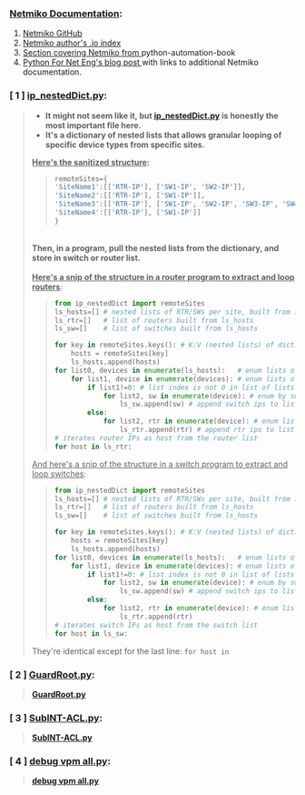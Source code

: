 ### <b><ins>Netmiko Documentation</ins>:</b>
1. [ Netmiko GitHub ](https://github.com/ktbyers/netmiko)
2. [ Netmiko author's .io index ](https://ktbyers.github.io/netmiko/docs/netmiko/index.html)
3. [ Section covering Netmiko from ](https://python-automation-book.readthedocs.io/en/1.0/12_netmiko/01_netmiko.html) python-automation-book
4. [ Python For Net Eng's blog post ](https://pynet.twb-tech.com/blog/netmiko-python-library.html) with links to additional Netmiko documentation.

### [ 1 ] <ins>ip_nestedDict.py</ins>:</br>
> - <b>It might not seem like it, but [ip_nestedDict.py](https://github.com/plmcdowe/Cisco-and-Python/blob/60ce3fcb285e051494d1522b646fd5f53ba33fd0/ip_nestedDict.py) is honestly the most important file here.</b></br>
> - <b>It's a dictionary of nested lists that allows granular looping of specific device types from specific sites.</b></br>
>
> <b><ins>Here's the sanitized structure</ins>:</b>
>> ```python
>> remoteSites={
>> 'SiteName1':[['RTR-IP'], ['SW1-IP', 'SW2-IP']],
>> 'SiteName2':[['RTR-IP'], ['SW1-IP']],
>> 'SiteName3':[['RTR-IP'], ['SW1-IP', 'SW2-IP', 'SW3-IP', 'SW4-IP']],
>> 'SiteName4':[['RTR-IP'], ['SW1-IP']]
>> }
>> ```
> </br><b>Then, in a program, pull the nested lists from the dictionary, and store in switch or router list.</b></br>     
> <b><ins>Here's a snip of the structure in a router program to extract and loop routers</b></ins>:
>> ```python
>> from ip_nestedDict import remoteSites
>> ls_hosts=[] # nested lists of RTR/SWs per site, built from remoteSites dictionary
>> ls_rtr=[]   # list of routers built from ls_hosts
>> ls_sw=[]    # list of switches built from ls_hosts
>>
>> for key in remoteSites.keys(): # K:V (nested lists) of dictionary- 'SiteName3':[['RTR-IP'], ['SW1-IP', 'SW2-IP', 'SW3-IP', 'SW4-IP']],
>>     hosts = remoteSites[key]
>>     ls_hosts.append(hosts)
>> for list0, devices in enumerate(ls_hosts):   # enum lists of sites-            [['RTR-IP'], ['SW1-IP', 'SW2-IP', 'SW3-IP', 'SW4-IP']],
>>     for list1, device in enumerate(devices): # enum lists of devices per site-  ['RTR-IP'], ['SW1-IP', 'SW2-IP', 'SW3-IP', 'SW4-IP']
>>         if list1!=0: # list index is not 0 in list of lists                                 ['SW1-IP', 'SW2-IP', 'SW3-IP', 'SW4-IP']
>>             for list2, sw in enumerate(device): # enum by switch in list of switches
>>                 ls_sw.append(sw) # append switch ips to list ls_sw
>>         else:
>>             for list2, rtr in enumerate(device): # enum lists of routers, index 0 per site
>>                 ls_rtr.append(rtr) # append rtr ips to list ls_rtr
>> # iterates router IPs as host from the router list
>> for host in ls_rtr:
>> ```
> <ins>And here's a snip of the structure in a switch program to extract and loop switches</ins>:
>> ```python
>> from ip_nestedDict import remoteSites
>> ls_hosts=[] # nested lists of RTR/SWs per site, built from remoteSites dictionary
>> ls_rtr=[]   # list of routers built from ls_hosts
>> ls_sw=[]    # list of switches built from ls_hosts
>>
>> for key in remoteSites.keys(): # K:V (nested lists) of dictionary- 'SiteName3':[['RTR-IP'], ['SW1-IP', 'SW2-IP', 'SW3-IP', 'SW4-IP']],
>>     hosts = remoteSites[key]
>>     ls_hosts.append(hosts)
>> for list0, devices in enumerate(ls_hosts):   # enum lists of sites-            [['RTR-IP'], ['SW1-IP', 'SW2-IP', 'SW3-IP', 'SW4-IP']],
>>     for list1, device in enumerate(devices): # enum lists of devices per site-  ['RTR-IP'], ['SW1-IP', 'SW2-IP', 'SW3-IP', 'SW4-IP']
>>         if list1!=0: # list index is not 0 in list of lists                                 ['SW1-IP', 'SW2-IP', 'SW3-IP', 'SW4-IP']
>>             for list2, sw in enumerate(device): # enum by switch in list of switches
>>                 ls_sw.append(sw) # append switch ips to list ls_sw
>>         else:
>>             for list2, rtr in enumerate(device): # enum lists of routers, index 0 per site
>>                 ls_rtr.append(rtr)
>> # iterates switch IPs as host from the switch list
>> for host in ls_sw:
>> ```
>
> They're identical except for the last line: `for host in` 
> 
### [ 2 ] <ins>GuardRoot.py</ins>:</br>
> <b>[GuardRoot.py](https://github.com/plmcdowe/Cisco-and-Python/blob/60ce3fcb285e051494d1522b646fd5f53ba33fd0/CISC-L2-000090_GuardRoot.py)</b></br>

### [ 3 ] <ins>SubINT-ACL.py</ins>:</br>
> <b>[SubINT-ACL.py](https://github.com/plmcdowe/Cisco-and-Python/blob/78c7c2dd32831f862588519a2ff02dcc6bdc0402/CISC-RT-000130_SubINT-ACL.py)</b></br>

### [ 4 ] <ins>debug vpm all.py</ins>:</br>
> <b>[debug vpm all.py](https://github.com/plmcdowe/Cisco-and-Python/blob/78c7c2dd32831f862588519a2ff02dcc6bdc0402/debug_vpm_all.py)</b></br> 
